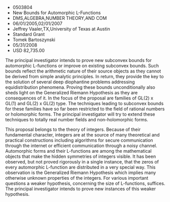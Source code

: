 
* 0503804
* New Bounds for Automorphic L-Functions
* DMS,ALGEBRA,NUMBER THEORY,AND COM
* 06/01/2005,02/01/2007
* Jeffrey Vaaler,TX,University of Texas at Austin
* Standard Grant
* Tomek Bartoszynski
* 05/31/2008
* USD 82,735.00

The principal investigator intends to prove new subconvex bounds for
automorphic L-functions or improve on existing subconvex bounds. Such bounds
reflect the arithmetic nature of their source objects as they cannot be derived
from simple analytic principles. In return, they provide the key to the solution
of several deep diophantine problems addressing equidistribution phenomena.
Proving these bounds unconditionally also sheds light on the Generalized Riemann
Hypothesis as they are consequences of it. In the focus of the proposal are
families of GL(2) x GL(1) and GL(2) x GL(2) type. The techniques leading to
subconvex bounds for these families have so far been restricted to the field of
rational numbers or holomorphic forms. The principal investigator will try to
extend these techniques to totally real number fields and non-holomorphic forms.

This proposal belongs to the theory of integers. Because of their fundamental
character, integers are at the source of many theoretical and practical
constructions including algorithms for secure communication through the internet
or efficient communication through a noisy channel. Automorphic forms and their
L-functions are among the mathematical objects that make the hidden symmetries
of integers visible. It has been observed, but not proved rigorously in a single
instance, that the zeros of every automorphic L-function are distributed in a
very special way. This observation is the Generalized Riemann Hypothesis which
implies many otherwise unknown properties of the integers. For various important
questions a weaker hypothesis, concerning the size of L-functions, suffices. The
principal investigator intends to prove new instances of this weaker hypothesis.
